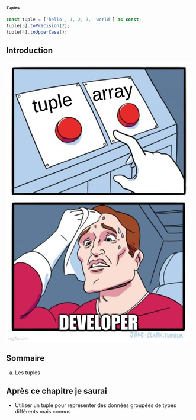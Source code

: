 <h1 style="font-size: 11px; margin-bottom: 1rem;">
Tuples
</h1>

```typescript
const tuple = ['hello', 1, 2, 3, 'world'] as const;
tuple[3].toPrecision(2);
tuple[4].toUpperCase();
```

## Introduction

![meme tuple](../../images/meme_tuple.jpg)

## Sommaire

<ol style="list-style-type: lower-alpha">
    <li>Les tuples</li>
</ol>

## Après ce chapitre je saurai

- Utiliser un tuple pour représenter des données groupées de types différents mais connus
